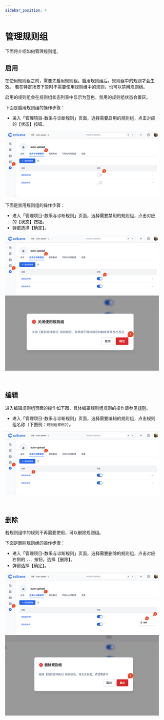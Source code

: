 ```yaml
---
sidebar_position: 4
---
```


# 管理规则组

下面将介绍如何管理规则组。

## 启用
在使用规则组之前，需要先启用规则组。启用规则组后，规则组中的规则才会生效。
若在特定场景下暂时不需要使用规则组中的规则，也可以禁用规则组。

启用的规则组会在规则组状态列表中显示为蓝色，禁用的规则组状态会置灰。

下面是启用规则组的操作步骤：
- 进入「管理项目-数采与诊断规则」页面，选择需要启用的规则组，点击对应的【状态】按钮。

![pro-rule-manage-enable](../img/pro-rule-manage-enable.png)

下面是禁用规则组的操作步骤：
- 进入「管理项目-数采与诊断规则」页面，选择需要禁用的规则组，点击对应的【状态】按钮。
- 弹窗选择【确定】。

![pro-rule-manage-disable](../img/pro-rule-manage-disable.png)
![pro-rule-manage-disable-2](../img/pro-rule-manage-disable-2.png)

<br />

## 编辑
进入编辑规则组页面的操作如下图，具体编辑规则组规则的操作请参见[规则](./3-add-rule.md#规则)。

- 进入「管理项目-数采与诊断规则」页面，选择需要编辑的规则组，点击规则组名称（下图例：`规则组样例2`）。

![pro-rule-manage-edit](../img/pro-rule-manage-edit.png)

<br />

## 删除
若规则组中的规则不再需要使用，可以删除规则组。

下面是删除规则组的操作步骤：
- 进入「管理项目-数采与诊断规则」页面，选择需要删除的规则组，点击对应右侧的 `...` 按钮，选择【删除】。
- 弹窗选择【确定】。

![pro-rule-manage-delete](../img/pro-rule-manage-delete.png)
![pro-rule-manage-delete-2](../img/pro-rule-manage-delete-2.png)